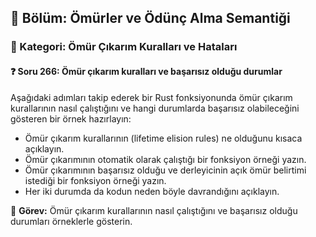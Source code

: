 ## 📘 Bölüm: Ömürler ve Ödünç Alma Semantiği  
### 🔹 Kategori: Ömür Çıkarım Kuralları ve Hataları  
#### ❓ Soru 266: Ömür çıkarım kuralları ve başarısız olduğu durumlar

Aşağıdaki adımları takip ederek bir Rust fonksiyonunda ömür çıkarım kurallarının nasıl çalıştığını ve hangi durumlarda başarısız olabileceğini gösteren bir örnek hazırlayın:

- Ömür çıkarım kurallarının (lifetime elision rules) ne olduğunu kısaca açıklayın.
- Ömür çıkarımının otomatik olarak çalıştığı bir fonksiyon örneği yazın.
- Ömür çıkarımının başarısız olduğu ve derleyicinin açık ömür belirtimi istediği bir fonksiyon örneği yazın.
- Her iki durumda da kodun neden böyle davrandığını açıklayın.

🔧 **Görev:** Ömür çıkarım kurallarının nasıl çalıştığını ve başarısız olduğu durumları örneklerle gösterin.
